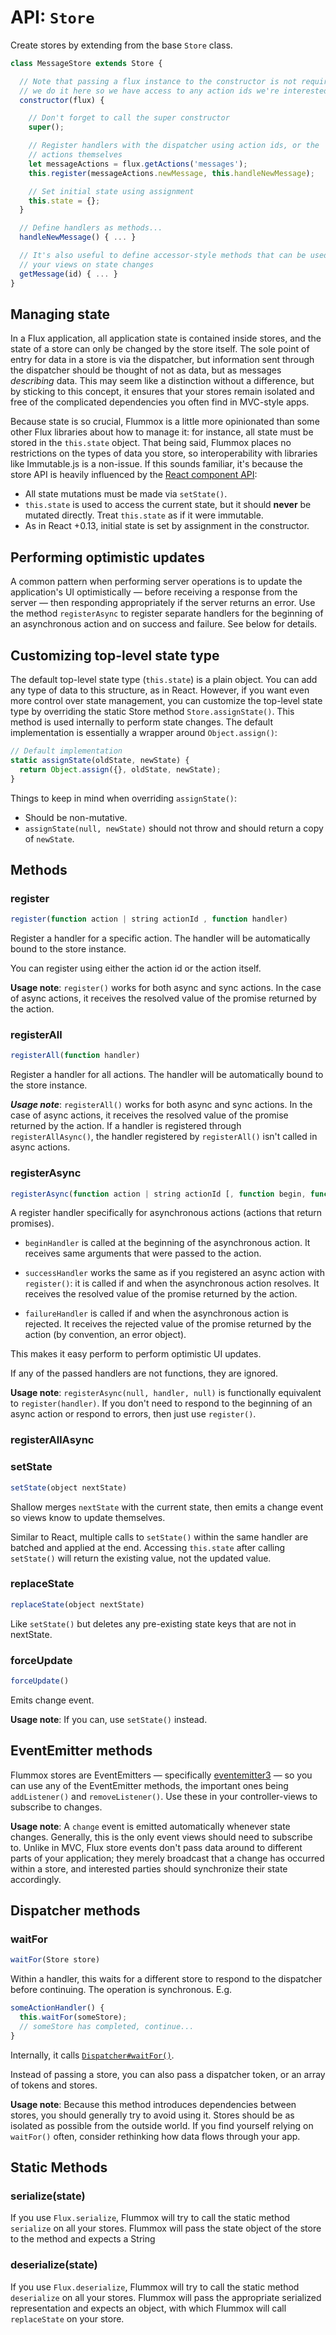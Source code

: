 API: `Store`
==============

Create stores by extending from the base `Store` class.

```js
class MessageStore extends Store {

  // Note that passing a flux instance to the constructor is not required;
  // we do it here so we have access to any action ids we're interested in.
  constructor(flux) {

    // Don't forget to call the super constructor
    super();

    // Register handlers with the dispatcher using action ids, or the
    // actions themselves
    let messageActions = flux.getActions('messages');
    this.register(messageActions.newMessage, this.handleNewMessage);

    // Set initial state using assignment
    this.state = {};
  }

  // Define handlers as methods...
  handleNewMessage() { ... }

  // It's also useful to define accessor-style methods that can be used by
  // your views on state changes
  getMessage(id) { ... }
}
```

Managing state
--------------

In a Flux application, all application state is contained inside stores, and the state of a store can only be changed by the store itself. The sole point of entry for data in a store is via the dispatcher, but information sent through the dispatcher should be thought of not as data, but as messages *describing* data. This may seem like a distinction without a difference, but by sticking to this concept, it ensures that your stores remain isolated and free of the complicated dependencies you often find in MVC-style apps.

Because state is so crucial, Flummox is a little more opinionated than some other Flux libraries about how to manage it: for instance, all state must be stored in the `this.state` object. That being said, Flummox places no restrictions on the types of data you store, so interoperability with libraries like Immutable.js is a non-issue. If this sounds familiar, it's because the store API is heavily influenced by the [React component API](http://facebook.github.io/react/docs/component-api.html):

* All state mutations must be made via `setState()`.
* `this.state` is used to access the current state, but it should **never** be mutated directly. Treat `this.state` as if it were immutable.
* As in React +0.13, initial state is set by assignment in the constructor.

Performing optimistic updates
-----------------------------

A common pattern when performing server operations is to update the application's UI optimistically — before receiving a response from the server — then responding appropriately if the server returns an error. Use the method `registerAsync` to register separate handlers for the beginning of an asynchronous action and on success and failure. See below for details.

Customizing top-level state type
--------------------------------

The default top-level state type (`this.state`) is a plain object. You can add any type of data to this structure, as in React. However, if you want even more control over state management, you can customize the top-level state type by overriding the static Store method `Store.assignState()`. This method is used internally to perform state changes. The default implementation is essentially a wrapper around `Object.assign()`:

```js
// Default implementation
static assignState(oldState, newState) {
  return Object.assign({}, oldState, newState);
}
```

Things to keep in mind when overriding `assignState()`:

- Should be non-mutative.
- `assignState(null, newState)` should not throw and should return a copy of `newState`.


Methods
-------

### register

```js
register(function action | string actionId , function handler)
```

Register a handler for a specific action. The handler will be automatically bound to the store instance.

You can register using either the action id or the action itself.

**Usage note**: `register()` works for both async and sync actions. In the case of async actions, it receives the resolved value of the promise returned by the action.

### registerAll

```js
registerAll(function handler)
```

Register a handler for all actions. The handler will be automatically bound to the store instance.

***Usage note***: `registerAll()` works for both async and sync actions. In the case of async actions, it receives the resolved value of the promise returned by the action. If a handler is registered through `registerAllAsync()`, the handler registered by `registerAll()` isn't called in async actions.

### registerAsync

```js
registerAsync(function action | string actionId [, function begin, function success, function failure])
```

A register handler specifically for asynchronous actions (actions that return promises).

- `beginHandler` is called at the beginning of the asynchronous action. It receives same arguments that were passed to the action.

- `successHandler` works the same as if you registered an async action with `register()`: it is called if and when the asynchronous action resolves. It receives the resolved value of the promise returned by the action.

- `failureHandler` is called if and when the asynchronous action is rejected. It receives the rejected value of the promise returned by the action (by convention, an error object).

This makes it easy perform to perform optimistic UI updates.

If any of the passed handlers are not functions, they are ignored.

**Usage note**: `registerAsync(null, handler, null)` is functionally equivalent to `register(handler)`. If you don't need to respond to the beginning of an async action or respond to errors, then just use `register()`.

### registerAllAsync

### setState

```js
setState(object nextState)
```

Shallow merges `nextState` with the current state, then emits a change event so views know to update themselves.

Similar to React, multiple calls to `setState()` within the same handler are batched and applied at the end. Accessing `this.state` after calling `setState()` will return the existing value, not the updated value.

### replaceState

```js
replaceState(object nextState)
```

Like `setState()` but deletes any pre-existing state keys that are not in nextState.

### forceUpdate

```js
forceUpdate()
```

Emits change event.

**Usage note**: If you can, use `setState()` instead.


EventEmitter methods
--------------------

Flummox stores are EventEmitters — specifically [eventemitter3](https://github.com/primus/eventemitter3) — so you can use any of the EventEmitter methods, the important ones being `addListener()` and `removeListener()`. Use these in your controller-views to subscribe to changes.

**Usage note**: A `change` event is emitted automatically whenever state changes. Generally, this is the only event views should need to subscribe to. Unlike in MVC, Flux store events don't pass data around to different parts of your application; they merely broadcast that a change has occurred within a store, and interested parties should synchronize their state accordingly.

Dispatcher methods
------------------

### waitFor

```js
waitFor(Store store)
```

Within a handler, this waits for a different store to respond to the dispatcher before continuing. The operation is synchronous. E.g.

```js
someActionHandler() {
  this.waitFor(someStore);
  // someStore has completed, continue...
}
```

Internally, it calls [`Dispatcher#waitFor()`](http://facebook.github.io/flux/docs/dispatcher.html#content).

Instead of passing a store, you can also pass a dispatcher token, or an array of tokens and stores.

**Usage note**: Because this method introduces dependencies between stores, you should generally try to avoid using it. Stores should be as isolated as possible from the outside world. If you find yourself relying on `waitFor()` often, consider rethinking how data flows through your app.

Static Methods
-------

### serialize(state)

If you use `Flux.serialize`, Flummox will try to call the static method `serialize` on all your stores. Flummox will pass the state object of the store to the method and expects a String

### deserialize(state)

If you use `Flux.deserialize`, Flummox will try to call the static method `deserialize` on all your stores. Flummox will pass the appropriate serialized representation and expects an object, with which Flummox will call `replaceState` on your store.
